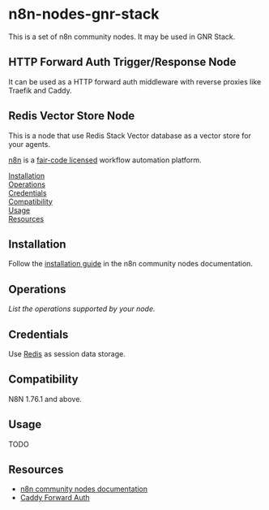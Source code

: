 # n8n-nodes-gnr-stack

This is a set of n8n community nodes. It may be used in GNR Stack.

## HTTP Forward Auth Trigger/Response Node
It can be used as a HTTP forward auth middleware with reverse proxies like Traefik and Caddy.

## Redis Vector Store Node
This is a node that use Redis Stack Vector database as a vector store for your agents.

[n8n](https://n8n.io/) is a [fair-code licensed](https://docs.n8n.io/reference/license/) workflow automation platform.

[Installation](#installation)  
[Operations](#operations)  
[Credentials](#credentials)  
[Compatibility](#compatibility)  
[Usage](#usage)  
[Resources](#resources)

## Installation

Follow the [installation guide](https://docs.n8n.io/integrations/community-nodes/installation/) in the n8n community nodes documentation.

## Operations

_List the operations supported by your node._

## Credentials

Use [Redis](https://docs.n8n.io/integrations/builtin/credentials/redis/) as session data storage.

## Compatibility

N8N 1.76.1 and above.

## Usage

TODO

## Resources

* [n8n community nodes documentation](https://docs.n8n.io/integrations/community-nodes/)
* [Caddy Forward Auth](https://caddyserver.com/docs/caddyfile/directives/forward_auth)
